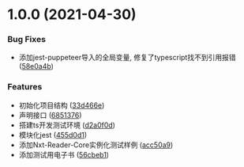 # 1.0.0 (2021-04-30)


### Bug Fixes

* 添加jest-puppeteer导入的全局变量, 修复了typescript找不到引用报错 ([58e0a4b](https://github.com/OtakuTools/Nxt-Reader-Core/commit/58e0a4b372721937ee5388984033a7c0ff16b906))


### Features

* 初始化项目结构 ([33d466e](https://github.com/OtakuTools/Nxt-Reader-Core/commit/33d466ee31d411799d538a657b07dd46463cc13d))
* 声明接口 ([6851376](https://github.com/OtakuTools/Nxt-Reader-Core/commit/68513763a2e589984faec9998f0d090d6fa9c9a3))
* 搭建ts开发测试环境 ([d2a0f0d](https://github.com/OtakuTools/Nxt-Reader-Core/commit/d2a0f0d18ff7a5b33e3b363b4927b19a13f3dab0))
* 模块化jest ([455d0d1](https://github.com/OtakuTools/Nxt-Reader-Core/commit/455d0d17cbf3a6fdea33226bb5b3f423ad6998aa))
* 添加Nxt-Reader-Core实例化测试样例 ([acc50a9](https://github.com/OtakuTools/Nxt-Reader-Core/commit/acc50a90f7837152a8655943924ce026e24f5e87))
* 添加测试用电子书 ([56cbeb1](https://github.com/OtakuTools/Nxt-Reader-Core/commit/56cbeb14ee55989602f0d3cf270f035bfdf6af24))



